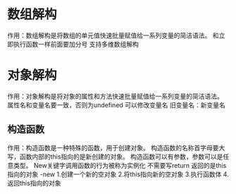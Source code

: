 # 数组解构
  作用：数组解构是将数组的单元值快速批量赋值给一系列变量的简洁语法。
  和立即执行函数一样前面要加分号
  支持多维数组解构
# 对象解构
  作用：对象解构是将对象的属性和方法快速批量赋值给一系列变量的简洁语法。
  属性名和变量名要一致，否则为undefined
  可以修改变量名 旧变量名：新变量名

## 构造函数
  作用：构造函数是一种特殊的函数，用于创建对象。
  构造函数的名称首字母要大写，函数内部的this指向的是新创建的对象。
  构造函数可以有参数，参数可以是任意类型。
  New关键字调用函数的行为被称为实例化
  不需要写return 返回的是this指向的对象
  -new
  1.创建一个新的空对象
  2.将this指向新的空对象
  3.执行函数体
  4.返回this指向的对象